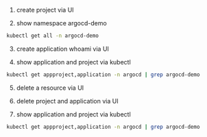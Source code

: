 1. create project via UI

2. show namespace argocd-demo

```bash
kubectl get all -n argocd-demo
```

3. create application whoami via UI

4. show application and project via kubectl

```bash
kubectl get appproject,application -n argocd | grep argocd-demo
```

5. delete a resource via UI

6. delete project and application via UI

7. show application and project via kubectl

```bash
kubectl get appproject,application -n argocd | grep argocd-demo
```
